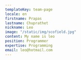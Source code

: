 ```yaml
---
templateKey: team-page
locale: en
firstname: Prapas
lastname: Chuprathet
nickname: Leo
image: "/static/img/scofield.jpg"
content: My name is leo
position: Programmer
expertise: Programming
email: leo@hotmail.com
---
```



